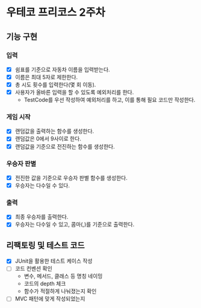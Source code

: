 
우테코 프리코스 2주차
=

## 기능 구현
### 입력
  -[x] 쉼표를 기준으로 자동차 이름을 입력받는다.
  -[x] 이름은 최대 5자로 제한한다.
  -[x] 총 시도 횟수를 입력한다(몇 회 이동).
  -[x] 사용자가 올바른 입력을 할 수 있도록 예외처리를 한다.
    - TestCode를 우선 작성하여 예외처리를 하고, 이를 통해 필요 코드만 작성한다. 

### 게임 시작
  -[x] 랜덤값을 출력하는 함수를 생성한다. 
  -[x] 랜덤값은 0에서 9사이로 한다. 
  -[x] 랜덤값을 기준으로 전진하는 함수를 생성한다.

### 우승자 판별
  -[x] 전진한 값을 기준으로 우승자 판별 함수를 생성한다.
  -[x] 우승자는 다수일 수 있다.

### 출력
  -[x] 최종 우승자를 출력한다.
  -[x] 우승자는 다수일 수 있고, 콤마(,)를 기준으로 출력한다. 

## 리팩토링 및 테스트 코드
  - [x] JUnit을 활용한 테스트 케이스 작성
  - [ ] 코드 컨벤션 확인
    - 변수, 메서드, 클래스 등 명칭 네이밍
    - 코드의 depth 체크
    - 함수가 적절하게 나눠졌는지 확인
  - [ ] MVC 패턴에 맞게 작성되었는지
